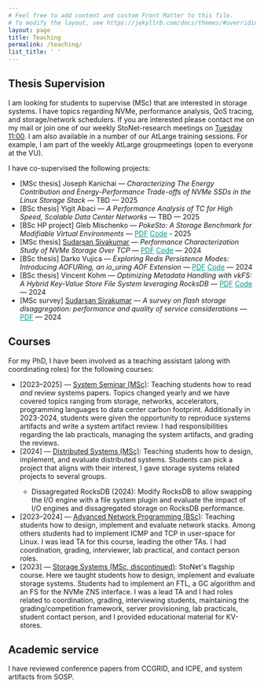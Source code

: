 ```yaml
---
# Feel free to add content and custom Front Matter to this file.
# To modify the layout, see https://jekyllrb.com/docs/themes/#overriding-theme-defaults
layout: page
title: Teaching
permalink: /teaching/
list_title: ' '
---
```

<link rel="icon" href="{{ "./favicon-32x32.png" | relative_url }}" type="image/x-icon">

<h2> Thesis Supervision </h2>
I am looking for students to supervise (MSc) that are interested in storage systems. I have topics regarding NVMe, performance analysis, QoS tracing, and storage/network schedulers.
If you are interested please contact me on my mail or join one of our weekly StoNet-research meetings on <a href="https://stonet-research.github.io/index.html">Tuesday 11:00</a>. I am also available in a number of our AtLarge training sessions. For example, I am part of the weekly AtLarge groupmeetings (open to everyone at the VU).

I have co-supervised the following projects:
<ul>
    <li> [MSc thesis] Joseph Kanichai — <i>Characterizing The Energy Contribution and Energy-Performance Trade-offs of NVMe SSDs in the Linux Storage Stack</i> — TBD — 2025 </li>
    <li> [BSc thesis] Yigit Abaci — <i>A Performance Analysis of TC for High Speed, Scalable Data Center Networks </i> — TBD — 2025 </li>
    <li> [BSc HP project] Gleb Mischenko — <i>PokeSto: A Storage Benchmark for Modifiable Virtual Environments</i> — <a href="{{ site.url }}/downloads/supervised_hp_gleb_mischenko_mve.pdf" style="color:#009988">PDF</a> <a href="https://github.com/atlarge-research/yardstick" style="color:#009988">Code</a> - 2025 </li>
    <li> [MSc thesis] <a href="https://medium.com/@appsby12">Sudarsan Sivakumar</a> — <i>Performance Characterization Study of NVMe Storage Over TCP</i> — <a href="{{ site.url }}/downloads/supervised_thesis_sudarsan_sivakumar_NVMeoFTCP.pdf" style="color:#009988">PDF</a> <a href="https://github.com/stonet-research/NVMeoFTCP-Characterization" style="color:#009988">Code</a> — 2024 </li>
    <li> [BSc thesis] Darko Vujica — <i>Exploring Redis Persistence Modes: Introducing AOFURing, an io_uring AOF Extension</i> —  <a href="{{ site.url }}/downloads/supervised_thesis_darko_vujica_aofuring.pdf" style="color:#009988">PDF</a> <a href="https://github.com/daraccrafter/Thesis-Redis-IO_Uring" style="color:#009988">Code</a> — 2024 </li>
    <li> [BSc thesis] Vincent Kohm — <i>Optimizing Metadata Handling with vkFS: A Hybrid Key-Value Store File System leveraging RocksDB</i> — <a href="{{ site.url }}/downloads/supervised_thesis_vincent_kohm_vkfs.pdf" style="color:#009988">PDF</a> <a href="https://github.com/Vincent881909/vkfs" style="color:#009988">Code</a> — 2024 </li>
    <li> [MSc survey] <a href="https://medium.com/@appsby12">Sudarsan Sivakumar</a> — <i>A survey on flash storage disaggregation: performance and quality of service considerations</i> — <a href="{{ site.url }}/downloads/supervised_survey_sudarsan_sivakumar_flash_storage_disaggregation_qos.pdf" style="color:#009988">PDF</a> —  2024 </li>
</ul>

<h2> Courses </h2>
For my PhD, I have been involved as a teaching assistant (along with coordinating roles) for the following courses:
<ul>
    <li> [2023–2025] — <a href="https://research.vu.nl/en/courses/systems-seminar-2"> System Seminar (MSc)</a>: Teaching students how to read <i>and</i> review systems papers. Topics changed yearly and we have covered topics ranging from storage, networks, accelerators, programming languages to data center carbon footprint. Additionally in 2023-2024, students were given the opportunity to reproduce systems artifacts and write a system artifact review. I had responsibilities regarding the lab practicals, managing the system artifacts, and grading the reviews.</li>
    <li> [2024] — <a href="https://atlarge-research.com/courses/distr-sys-vu/"> Distributed Systems (MSc)</a>: Teaching students how to design, implement, and evaluate distributed systems. Students can pick a project that aligns with their interest, I gave storage systems related projects to several groups.</li>
        <ul>
            <li> Dissagregated RocksDB (2024): Modify RocksDB to allow swapping the I/O engine with a file system plugin and evaluate the impact of I/O engines and dissagregated storage on RocksDB performance.</li>
        </ul>
    <li> [2023–2024] — <a href="https://atlarge-research.com/courses/advanced-net-prog-vu/2"> Advanced Network Programming (BSc)</a>: Teaching students how to design, implement and evaluate network stacks. Among others students had to implement ICMP and TCP in user-space for Linux. I was lead TA for this course, leading the other TAs. I had coordination, grading, interviewer, lab practical, and contact person roles.</li>
    <li> [2023] — <a href="https://atlarge-research.com/courses/storage-systems-vu/"> Storage Systems (MSc, discontinued)</a>: StoNet's flagship course. Here we taught students how to design, implement and evaluate storage systems. Students had to implement an FTL, a GC algorithm and an FS for the NVMe ZNS interface. I was a lead TA and I had roles related to coordination, grading, interviewing students, maintaining the grading/competition framework, server provisioning, lab practicals, student contact person, and I provided educational material for KV-stores.</li>
</ul>

<h2> Academic service </h2>
I have reviewed conference papers from CCGRID, and ICPE, and system artifacts from SOSP.
